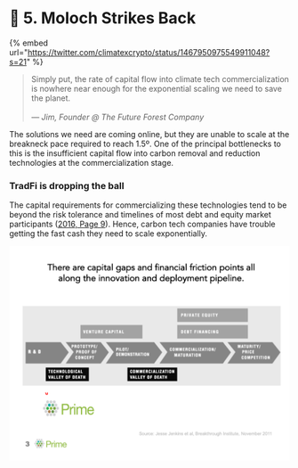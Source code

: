 # 👺 5. Moloch Strikes Back

{% embed url="https://twitter.com/climatexcrypto/status/1467950975549911048?s=21" %}

> Simply put, the rate of capital flow into climate tech commercialization is nowhere near enough for the exponential scaling we need to save the planet.\
> \
> _— Jim, Founder @ The Future Forest Company_

The solutions we need are coming online, but they are unable to scale at the breakneck pace required to reach 1.5º. One of the principal bottlenecks to this is the insufficient capital flow into carbon removal and reduction technologies at the commercialization stage.&#x20;

### TradFi is dropping the ball

The capital requirements for commercializing these technologies tend to be beyond the risk tolerance and timelines of most debt and equity market participants ([2016, Page 9](https://www.nrel.gov/docs/fy16osti/65374.pdf)). Hence, carbon tech companies have trouble getting the fast cash they need to scale exponentially.&#x20;

![](<../.gitbook/assets/image (22).png>)

